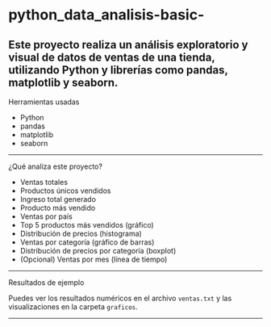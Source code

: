 # python_data_analisis-basic-
Este proyecto realiza un análisis exploratorio y visual de datos de ventas de una tienda, utilizando Python y librerías como pandas, matplotlib y seaborn.
---

 Herramientas usadas

- Python
- pandas
- matplotlib
- seaborn

---
 ¿Qué analiza este proyecto?

- Ventas totales
- Productos únicos vendidos
- Ingreso total generado
- Producto más vendido
- Ventas por país
- Top 5 productos más vendidos (gráfico)
- Distribución de precios (histograma)
- Ventas por categoría (gráfico de barras)
- Distribución de precios por categoría (boxplot)
- (Opcional) Ventas por mes (línea de tiempo)

---

Resultados de ejemplo

Puedes ver los resultados numéricos en el archivo `ventas.txt` y las visualizaciones en la carpeta `graficos`.

---
